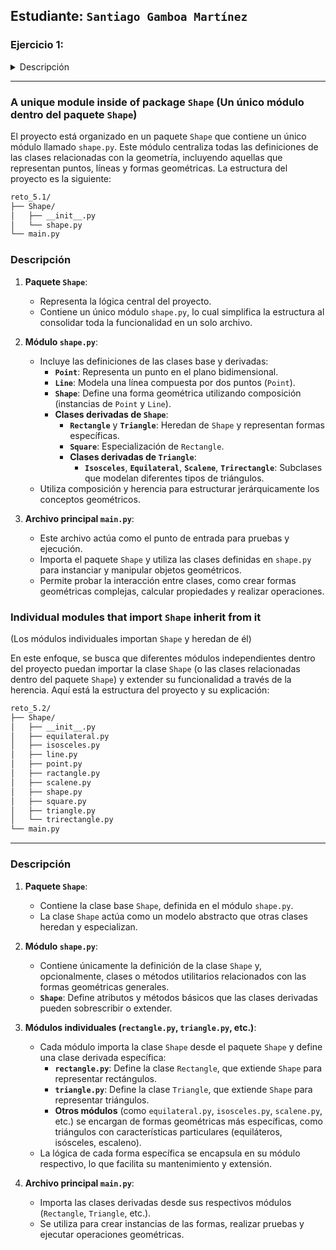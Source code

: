 ## Estudiante: `Santiago Gamboa Martínez`

### Ejercicio 1:

<details><summary>Descripción</summary>

Create a package with all code of class `Shape`, this exersice should be conducted in two ways:

- A unique module inside of package Shape

- Individual modules that import Shape in inheritates from it.

</details>

---

### **A unique module inside of package `Shape` (Un único módulo dentro del paquete `Shape`)**

El proyecto está organizado en un paquete `Shape` que contiene un único módulo llamado `shape.py`. Este módulo centraliza todas las definiciones de las clases relacionadas con la geometría, incluyendo aquellas que representan puntos, líneas y formas geométricas. La estructura del proyecto es la siguiente:

```bash
reto_5.1/
├── Shape/
│   ├── __init__.py
│   └── shape.py
└── main.py
```

### **Descripción**

1. **Paquete `Shape`**:

   - Representa la lógica central del proyecto.
   - Contiene un único módulo `shape.py`, lo cual simplifica la estructura al consolidar toda la funcionalidad en un solo archivo.

2. **Módulo `shape.py`**:

   - Incluye las definiciones de las clases base y derivadas:
     - **`Point`**: Representa un punto en el plano bidimensional.
     - **`Line`**: Modela una línea compuesta por dos puntos (`Point`).
     - **`Shape`**: Define una forma geométrica utilizando composición (instancias de `Point` y `Line`).
     - **Clases derivadas de `Shape`**:
       - **`Rectangle`** y **`Triangle`**: Heredan de `Shape` y representan formas específicas.
       - **`Square`**: Especialización de `Rectangle`.
       - **Clases derivadas de `Triangle`**:
         - **`Isosceles`**, **`Equilateral`**, **`Scalene`**, **`Trirectangle`**: Subclases que modelan diferentes tipos de triángulos.
   - Utiliza composición y herencia para estructurar jerárquicamente los conceptos geométricos.

3. **Archivo principal `main.py`**:
   - Este archivo actúa como el punto de entrada para pruebas y ejecución.
   - Importa el paquete `Shape` y utiliza las clases definidas en `shape.py` para instanciar y manipular objetos geométricos.
   - Permite probar la interacción entre clases, como crear formas geométricas complejas, calcular propiedades y realizar operaciones.

### **Individual modules that import `Shape` inherit from it**

(Los módulos individuales importan `Shape` y heredan de él)

En este enfoque, se busca que diferentes módulos independientes dentro del proyecto puedan importar la clase `Shape` (o las clases relacionadas dentro del paquete `Shape`) y extender su funcionalidad a través de la herencia. Aquí está la estructura del proyecto y su explicación:

```bash
reto_5.2/
├── Shape/
│   ├── __init__.py
│   ├── equilateral.py
│   ├── isosceles.py
│   ├── line.py
│   ├── point.py
│   ├── ractangle.py
│   ├── scalene.py
│   ├── shape.py
│   ├── square.py
│   ├── triangle.py
│   └── trirectangle.py
└── main.py
```

---

### **Descripción**

1. **Paquete `Shape`**:

   - Contiene la clase base `Shape`, definida en el módulo `shape.py`.
   - La clase `Shape` actúa como un modelo abstracto que otras clases heredan y especializan.

2. **Módulo `shape.py`**:

   - Contiene únicamente la definición de la clase `Shape` y, opcionalmente, clases o métodos utilitarios relacionados con las formas geométricas generales.
   - **`Shape`**: Define atributos y métodos básicos que las clases derivadas pueden sobrescribir o extender.

3. **Módulos individuales (`rectangle.py`, `triangle.py`, etc.)**:

   - Cada módulo importa la clase `Shape` desde el paquete `Shape` y define una clase derivada específica:
     - **`rectangle.py`**: Define la clase `Rectangle`, que extiende `Shape` para representar rectángulos.
     - **`triangle.py`**: Define la clase `Triangle`, que extiende `Shape` para representar triángulos.
     - **Otros módulos** (como `equilateral.py`, `isosceles.py`, `scalene.py`, etc.) se encargan de formas geométricas más específicas, como triángulos con características particulares (equiláteros, isósceles, escaleno).
   - La lógica de cada forma específica se encapsula en su módulo respectivo, lo que facilita su mantenimiento y extensión.

4. **Archivo principal `main.py`**:
   - Importa las clases derivadas desde sus respectivos módulos (`Rectangle`, `Triangle`, etc.).
   - Se utiliza para crear instancias de las formas, realizar pruebas y ejecutar operaciones geométricas.
